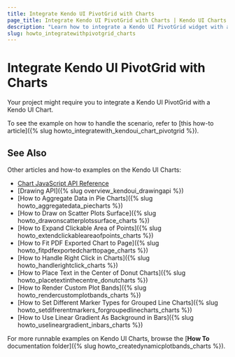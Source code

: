```yaml
---
title: Integrate Kendo UI PivotGrid with Charts
page_title: Integrate Kendo UI PivotGrid with Charts | Kendo UI Charts
description: "Learn how to integrate a Kendo UI PivotGrid widget with a Kendo UI Chart widget."
slug: howto_integratewithpivotgrid_charts
---
```


# Integrate Kendo UI PivotGrid with Charts

Your project might require you to integrate a Kendo UI PivotGrid with a Kendo UI Chart.

To see the example on how to handle the scenario, refer to [this how-to article]({% slug howto_integratewith_kendoui_chart_pivotgrid %}).

## See Also

Other articles and how-to examples on the Kendo UI Charts:

* [Chart JavaScript API Reference](/api/javascript/dataviz/ui/chart)
* [Drawing API]({% slug overview_kendoui_drawingapi %})
* [How to Aggregate Data in Pie Charts]({% slug howto_aggregatedata_piecharts %})
* [How to Draw on Scatter Plots Surface]({% slug howto_drawonscatterplotssurface_charts %})
* [How to Expand Clickable Area of Points]({% slug howto_extendclickableareaofpoints_charts %})
* [How to Fit PDF Exported Chart to Page]({% slug howto_fitpdfexportedcharttopage_charts %})
* [How to Handle Right Click in Charts]({% slug howto_handlerightclick_charts %})
* [How to Place Text in the Center of Donut Charts]({% slug howto_placetextinthecentre_donutcharts %})
* [How to Render Custom Plot Bands]({% slug howto_rendercustomplotbands_charts %})
* [How to Set Different Marker Types for Grouped Line Charts]({% slug howto_setdifrerentmarkers_forgroupedlinecharts_charts %})
* [How to Use Linear Gradient As Background in Bars]({% slug howto_uselineargradient_inbars_charts %})

For more runnable examples on Kendo UI Charts, browse the [**How To** documentation folder]({% slug howto_createdynamicplotbands_charts %}).
